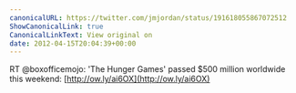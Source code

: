 ```yaml
---
canonicalURL: https://twitter.com/jmjordan/status/191618055867072512
ShowCanonicalLink: true
CanonicalLinkText: View original on
date: 2012-04-15T20:04:39+00:00
---
```

RT @boxofficemojo: 'The Hunger Games' passed $500 million worldwide this weekend: [http://ow.ly/ai6OX](http://ow.ly/ai6OX)